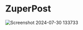 # ZuperPost

![Screenshot 2024-07-30 133733](https://github.com/user-attachments/assets/6ff85873-bd0a-4b2f-9109-67c893e3aa0d)
